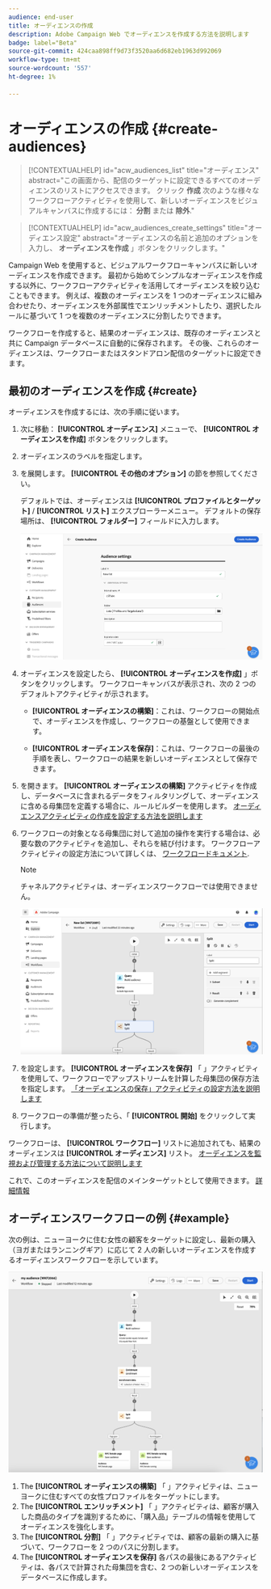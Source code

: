 ```yaml
---
audience: end-user
title: オーディエンスの作成
description: Adobe Campaign Web でオーディエンスを作成する方法を説明します
badge: label="Beta"
source-git-commit: 424caa898ff9d73f3520aa6d682eb1963d992069
workflow-type: tm+mt
source-wordcount: '557'
ht-degree: 1%

---
```



# オーディエンスの作成 {#create-audiences}

>[!CONTEXTUALHELP]
>id="acw_audiences_list"
>title="オーディエンス"
>abstract="この画面から、配信のターゲットに設定できるすべてのオーディエンスのリストにアクセスできます。 クリック **作成** 次のような様々なワークフローアクティビティを使用して、新しいオーディエンスをビジュアルキャンバスに作成するには： **分割** または **除外**."

>[!CONTEXTUALHELP]
>id="acw_audiences_create_settings"
>title="オーディエンス設定"
>abstract="オーディエンスの名前と追加のオプションを入力し、 **オーディエンスを作成** 」ボタンをクリックします。"

Campaign Web を使用すると、ビジュアルワークフローキャンバスに新しいオーディエンスを作成できます。 最初から始めてシンプルなオーディエンスを作成する以外に、ワークフローアクティビティを活用してオーディエンスを絞り込むこともできます。 例えば、複数のオーディエンスを 1 つのオーディエンスに組み合わせたり、オーディエンスを外部属性でエンリッチメントしたり、選択したルールに基づいて 1 つを複数のオーディエンスに分割したりできます。

ワークフローを作成すると、結果のオーディエンスは、既存のオーディエンスと共に Campaign データベースに自動的に保存されます。 その後、これらのオーディエンスは、ワークフローまたはスタンドアロン配信のターゲットに設定できます。

## 最初のオーディエンスを作成 {#create}

オーディエンスを作成するには、次の手順に従います。

1. 次に移動： **[!UICONTROL オーディエンス]** メニューで、 **[!UICONTROL オーディエンスを作成]** ボタンをクリックします。
1. オーディエンスのラベルを指定します。
1. を展開します。 **[!UICONTROL その他のオプション]** の節を参照してください。

   デフォルトでは、オーディエンスは **[!UICONTROL プロファイルとターゲット]** / **[!UICONTROL リスト]** エクスプローラーメニュー。 デフォルトの保存場所は、 **[!UICONTROL フォルダー]** フィールドに入力します。

   ![](assets/audiences-settings.png)

1. オーディエンスを設定したら、 **[!UICONTROL オーディエンスを作成]** 」ボタンをクリックします。 ワークフローキャンバスが表示され、次の 2 つのデフォルトアクティビティが示されます。

   * **[!UICONTROL オーディエンスの構築]**：これは、ワークフローの開始点で、オーディエンスを作成し、ワークフローの基盤として使用できます。

   * **[!UICONTROL オーディエンスを保存]**：これは、ワークフローの最後の手順を表し、ワークフローの結果を新しいオーディエンスとして保存できます。

1. を開きます。 **[!UICONTROL オーディエンスの構築]** アクティビティを作成し、データベースに含まれるデータをフィルタリングして、オーディエンスに含める母集団を定義する場合に、ルールビルダーを使用します。 [オーディエンスアクティビティの作成を設定する方法を説明します](../workflows/activities/build-audience.md)

1. ワークフローの対象となる母集団に対して追加の操作を実行する場合は、必要な数のアクティビティを追加し、それらを結び付けます。 ワークフローアクティビティの設定方法について詳しくは、 [ワークフロードキュメント](../workflows/activities/about-activities.md).

   >[!NOTE]
   >
   >チャネルアクティビティは、オーディエンスワークフローでは使用できません。

   ![](assets/audience-creation-canvas.png)

1. を設定します。 **[!UICONTROL オーディエンスを保存]** 「 」アクティビティを使用して、ワークフローでアップストリームを計算した母集団の保存方法を指定します。 [「オーディエンスの保存」アクティビティの設定方法を説明します](../workflows/activities/save-audience.md)

1. ワークフローの準備が整ったら、「 **[!UICONTROL 開始]** をクリックして実行します。

ワークフローは、 **[!UICONTROL ワークフロー]** リストに追加されても、結果のオーディエンスは **[!UICONTROL オーディエンス]** リスト。 [オーディエンスを監視および管理する方法について説明します](manage-audience.md)

これで、このオーディエンスを配信のメインターゲットとして使用できます。 [詳細情報](add-audience.md)

## オーディエンスワークフローの例 {#example}

次の例は、ニューヨークに住む女性の顧客をターゲットに設定し、最新の購入（ヨガまたはランニングギア）に応じて 2 人の新しいオーディエンスを作成するオーディエンスワークフローを示しています。

![](assets/audiences-example.png)

1. The **[!UICONTROL オーディエンスの構築]** 「 」アクティビティは、ニューヨークに住むすべての女性プロファイルをターゲットにします。
1. The **[!UICONTROL エンリッチメント]** 「 」アクティビティは、顧客が購入した商品のタイプを識別するために、「購入品」テーブルの情報を使用してオーディエンスを強化します。
1. The **[!UICONTROL 分割]** 「 」アクティビティでは、顧客の最新の購入に基づいて、ワークフローを 2 つのパスに分割します。
1. The **[!UICONTROL オーディエンスを保存]** 各パスの最後にあるアクティビティは、各パスで計算された母集団を含む、2 つの新しいオーディエンスをデータベースに作成します。
